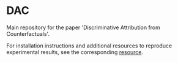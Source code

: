 # DAC

Main repository for the paper 'Discriminative Attribution from Counterfactuals'.

For installation instructions and additional resources to reproduce experimental results, see the corresponding [resource](https://dac-method.github.io).
